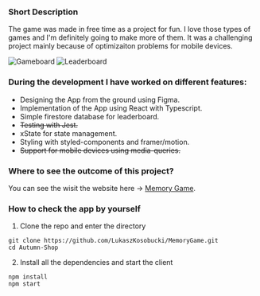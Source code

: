 ### Short Description

The game was made in free time as a project for fun. I love those types of games and I'm definitely going to make more of them. It was a challenging project mainly because of optimizaiton problems for mobile devices. 

<some screenshots of the webpage to be added here> 
  
![Gameboard](https://i.imgur.com/8Odzw2z.png)
![Leaderboard](https://i.imgur.com/c2oDar0.png)

### During the development I have worked on different features:

* Designing the App from the ground using Figma.
* Implementation of the App using React with Typescript.
* Simple firestore database for leaderboard.
* ~~Testing with Jest.~~
* xState for state management.
* Styling with styled-components and framer/motion.
* ~~Support for mobile devices using media-queries.~~

### Where to see the outcome of this project? 

You can see the wisit the website here -> [Memory Game](https://www.memory-game.lukaszkosobucki.pl/).

### How to check the app by yourself

1. Clone the repo and enter the directory
```
git clone https://github.com/LukaszKosobucki/MemoryGame.git
cd Autumn-Shop 
```
2. Install all the dependencies and start the client
```
npm install
npm start
```
